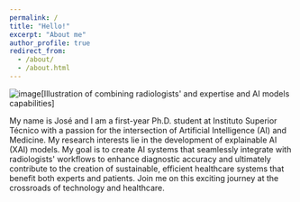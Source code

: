 ```yaml
---
permalink: /
title: "Hello!"
excerpt: "About me"
author_profile: true
redirect_from: 
  - /about/
  - /about.html
---
```


![image](https://github.com/JoseLuisNeves/joseneves/assets/90193839/ecbdd8f6-9b1b-410b-98a4-56d0dd264ce0)[Illustration of combining radiologists' and expertise and AI models capabilities]

My name is José and I am a first-year Ph.D. student at Instituto Superior Técnico with a passion for the intersection of Artificial Intelligence (AI) and Medicine. My research interests lie in the development of explainable AI (XAI) models. My goal is to create AI systems that seamlessly integrate with radiologists' workflows to enhance diagnostic accuracy and ultimately contribute to the creation of sustainable, efficient healthcare systems that benefit both experts and patients. Join me on this exciting journey at the crossroads of technology and healthcare.
